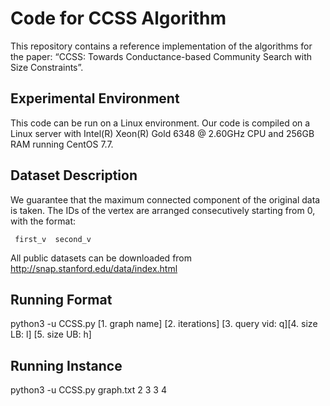 # Code for CCSS Algorithm

This repository contains a reference implementation of the algorithms for the paper:
“CCSS: Towards Conductance-based Community Search with Size Constraints”.

## Experimental Environment
This code can be run on a Linux environment. Our code is compiled on a Linux server with Intel(R) Xeon(R) Gold 6348 @ 2.60GHz CPU and 256GB RAM running CentOS 7.7.
## Dataset Description
We guarantee that the maximum connected component of the original data is taken. The IDs of the vertex are arranged consecutively starting from 0, with the format:
```shell
 first_v  second_v
 ```
All public datasets can be downloaded from http://snap.stanford.edu/data/index.html

## Running Format
python3 -u CCSS.py [1. graph name] [2. iterations] [3. query vid: q][4. size LB: l] [5. size UB: h] 

## Running Instance
python3 -u CCSS.py graph.txt 2 3 3 4
